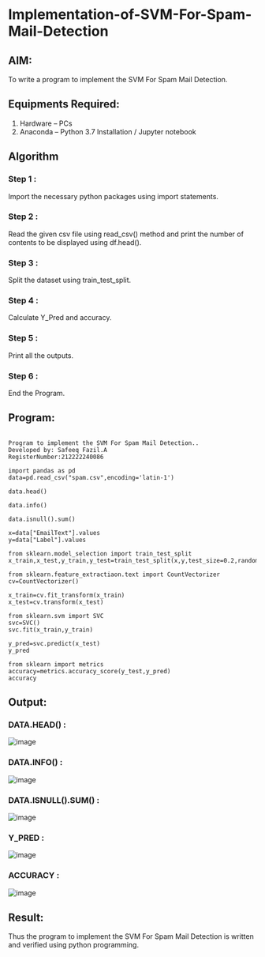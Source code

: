 # Implementation-of-SVM-For-Spam-Mail-Detection

## AIM:
To write a program to implement the SVM For Spam Mail Detection.

## Equipments Required:
1. Hardware – PCs
2. Anaconda – Python 3.7 Installation / Jupyter notebook

## Algorithm

### Step 1 :
Import the necessary python packages using import statements.

### Step 2 :
Read the given csv file using read_csv() method and print the number of contents to be displayed using df.head().

### Step 3 :
Split the dataset using train_test_split.

### Step 4 :
Calculate Y_Pred and accuracy.

### Step 5 :
Print all the outputs.

### Step 6 :
End the Program.

## Program:
```

Program to implement the SVM For Spam Mail Detection..
Developed by: Safeeq Fazil.A
RegisterNumber:212222240086

```

```
import pandas as pd
data=pd.read_csv("spam.csv",encoding='latin-1')

data.head()

data.info()

data.isnull().sum()

x=data["EmailText"].values
y=data["Label"].values

from sklearn.model_selection import train_test_split
x_train,x_test,y_train,y_test=train_test_split(x,y,test_size=0.2,random_state=0)

from sklearn.feature_extractiaon.text import CountVectorizer
cv=CountVectorizer()

x_train=cv.fit_transform(x_train)
x_test=cv.transform(x_test)

from sklearn.svm import SVC
svc=SVC()
svc.fit(x_train,y_train)

y_pred=svc.predict(x_test)
y_pred

from sklearn import metrics
accuracy=metrics.accuracy_score(y_test,y_pred)
accuracy
```

## Output:

### DATA.HEAD() :

![image](https://github.com/Safeeq-Fazil/Implementation-of-SVM-For-Spam-Mail-Detection/assets/118680361/4257b104-0b14-4d51-8b51-5a8b4d539101)

### DATA.INFO() :

![image](https://github.com/Safeeq-Fazil/Implementation-of-SVM-For-Spam-Mail-Detection/assets/118680361/a00f094a-e002-41b5-ab45-d33cf6e1c241)

### DATA.ISNULL().SUM() :

![image](https://github.com/Safeeq-Fazil/Implementation-of-SVM-For-Spam-Mail-Detection/assets/118680361/29e477f9-ffed-4fdf-b0d2-6649bc60f0ec)

### Y_PRED :

![image](https://github.com/Safeeq-Fazil/Implementation-of-SVM-For-Spam-Mail-Detection/assets/118680361/ad9d4c6c-aa89-4e87-92e8-f1d4c9818634)

### ACCURACY :

![image](https://github.com/Safeeq-Fazil/Implementation-of-SVM-For-Spam-Mail-Detection/assets/118680361/d782819c-1015-4b4a-b226-e546cdef1422)

## Result:
Thus the program to implement the SVM For Spam Mail Detection is written and verified using python programming.
